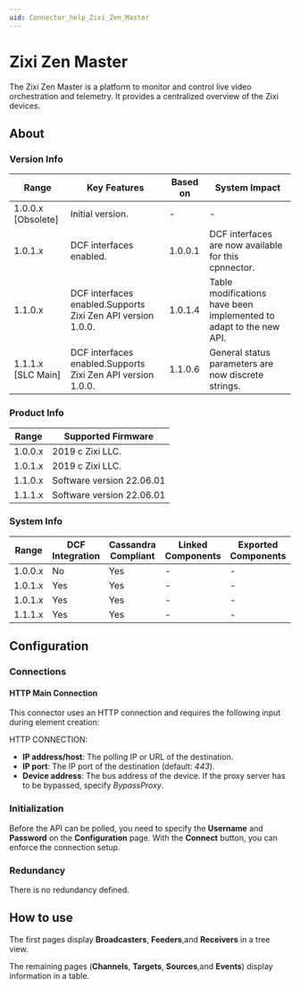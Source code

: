 ```yaml
---
uid: Connector_help_Zixi_Zen_Master
---
```


# Zixi Zen Master

The Zixi Zen Master is a platform to monitor and control live video orchestration and telemetry. It provides a centralized overview of the Zixi devices.

## About

### Version Info

| **Range**            | **Key Features**                                            | **Based on** | **System Impact**                                                  |
|----------------------|-------------------------------------------------------------|--------------|--------------------------------------------------------------------|
| 1.0.0.x \[Obsolete\] | Initial version.                                            | \-           | \-                                                                 |
| 1.0.1.x              | DCF interfaces enabled.                                     | 1.0.0.1      | DCF interfaces are now available for this cpnnector.               |
| 1.1.0.x              | DCF interfaces enabled.Supports Zixi Zen API version 1.0.0. | 1.0.1.4      | Table modifications have been implemented to adapt to the new API. |
| 1.1.1.x \[SLC Main\] | DCF interfaces enabled.Supports Zixi Zen API version 1.0.0. | 1.1.0.6      | General status parameters are now discrete strings.                |

### Product Info

| **Range** | **Supported Firmware**    |
|-----------|---------------------------|
| 1.0.0.x   | 2019 c Zixi LLC.          |
| 1.0.1.x   | 2019 c Zixi LLC.          |
| 1.1.0.x   | Software version 22.06.01 |
| 1.1.1.x   | Software version 22.06.01 |

### System Info

| **Range** | **DCF Integration** | **Cassandra Compliant** | **Linked Components** | **Exported Components** |
|-----------|---------------------|-------------------------|-----------------------|-------------------------|
| 1.0.0.x   | No                  | Yes                     | \-                    | \-                      |
| 1.0.1.x   | Yes                 | Yes                     | \-                    | \-                      |
| 1.0.1.x   | Yes                 | Yes                     | \-                    | \-                      |
| 1.1.1.x   | Yes                 | Yes                     | \-                    | \-                      |

## Configuration

### Connections

#### HTTP Main Connection

This connector uses an HTTP connection and requires the following input during element creation:

HTTP CONNECTION:

- **IP address/host**: The polling IP or URL of the destination.
- **IP port**: The IP port of the destination (default: *443*).
- **Device address**: The bus address of the device. If the proxy server has to be bypassed, specify *BypassProxy*.

### Initialization

Before the API can be polled, you need to specify the **Username** and **Password** on the **Configuration** page. With the **Connect** button, you can enforce the connection setup.

### Redundancy

There is no redundancy defined.

## How to use

The first pages display **Broadcasters**, **Feeders**,and **Receivers** in a tree view.

The remaining pages (**Channels**, **Targets**, **Sources**,and **Events**) display information in a table.
